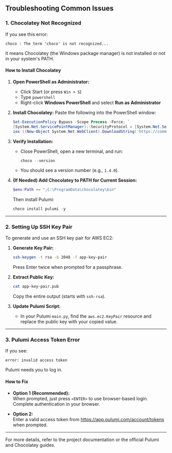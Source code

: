 ## Troubleshooting Common Issues

### 1. Chocolatey Not Recognized

If you see this error:
```
choco : The term 'choco' is not recognized...
```
It means Chocolatey (the Windows package manager) is not installed or not in your system's PATH.

#### How to Install Chocolatey

1. **Open PowerShell as Administrator:**
    - Click Start (or press `Win + S`)
    - Type `powershell`
    - Right-click **Windows PowerShell** and select **Run as Administrator**

2. **Install Chocolatey:**
    Paste the following into the PowerShell window:
    ```powershell
    Set-ExecutionPolicy Bypass -Scope Process -Force; `
    [System.Net.ServicePointManager]::SecurityProtocol = [System.Net.ServicePointManager]::SecurityProtocol -bor 3072; `
    iex ((New-Object System.Net.WebClient).DownloadString('https://community.chocolatey.org/install.ps1'))
    ```

3. **Verify Installation:**
    - Close PowerShell, open a new terminal, and run:
      ```powershell
      choco --version
      ```
    - You should see a version number (e.g., `1.4.0`).

4. **(If Needed) Add Chocolatey to PATH for Current Session:**
    ```powershell
    $env:Path += ";C:\ProgramData\chocolatey\bin"
    ```
    Then install Pulumi:
    ```powershell
    choco install pulumi -y
    ```

---

### 2. Setting Up SSH Key Pair

To generate and use an SSH key pair for AWS EC2:

1. **Generate Key Pair:**
    ```sh
    ssh-keygen -t rsa -b 2048 -f app-key-pair
    ```
    Press Enter twice when prompted for a passphrase.

2. **Extract Public Key:**
    ```sh
    cat app-key-pair.pub
    ```
    Copy the entire output (starts with `ssh-rsa`).

3. **Update Pulumi Script:**
    - In your Pulumi `main.py`, find the `aws.ec2.KeyPair` resource and replace the public key with your copied value.

---

### 3. Pulumi Access Token Error

If you see:
```
error: invalid access token
```
Pulumi needs you to log in.

#### How to Fix

- **Option 1 (Recommended):**  
  When prompted, just press `<ENTER>` to use browser-based login. Complete authentication in your browser.

- **Option 2:**  
  Enter a valid access token from https://app.pulumi.com/account/tokens when prompted.

---

For more details, refer to the project documentation or the official Pulumi and Chocolatey guides.
